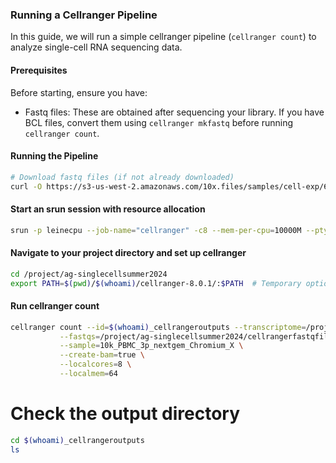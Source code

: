 ### Running a Cellranger Pipeline

In this guide, we will run a simple cellranger pipeline (`cellranger count`) to analyze single-cell RNA sequencing data.

#### Prerequisites

Before starting, ensure you have:
- Fastq files: These are obtained after sequencing your library. If you have BCL files, convert them using `cellranger mkfastq` before running `cellranger count`.

#### Running the Pipeline

```bash
# Download fastq files (if not already downloaded)
curl -O https://s3-us-west-2.amazonaws.com/10x.files/samples/cell-exp/6.1.2/10k_PBMC_3p_nextgem_Chromium_X_intron/10k_PBMC_3p_nextgem_Chromium_X_intron_fastqs.tar
```
#### Start an srun session with resource allocation
```bash
srun -p leinecpu --job-name="cellranger" -c8 --mem-per-cpu=10000M --pty --time=04:00:00 /bin/bash
```
#### Navigate to your project directory and set up cellranger
```bash
cd /project/ag-singlecellsummer2024
export PATH=$(pwd)/$(whoami)/cellranger-8.0.1/:$PATH  # Temporary option; for permanent setup, add to bashrc
```
#### Run cellranger count
```bash
cellranger count --id=$(whoami)_cellrangeroutputs --transcriptome=/project/ag-singlecellsummer2024/$(whoami)/cellranger-8.0.1/ref/refdata-gex-GRCh38-2020-A \
           --fastqs=/project/ag-singlecellsummer2024/cellrangerfastqfiles/10k_PBMC_3p_nextgem_Chromium_X_fastqs \
           --sample=10k_PBMC_3p_nextgem_Chromium_X \
           --create-bam=true \
           --localcores=8 \
           --localmem=64
```

# Check the output directory
```bash
cd $(whoami)_cellrangeroutputs
ls
```
